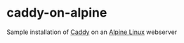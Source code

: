 # caddy-on-alpine
Sample installation of [Caddy](https://caddyserver.com) on an [Alpine Linux](https://alpinelinux.org) webserver

